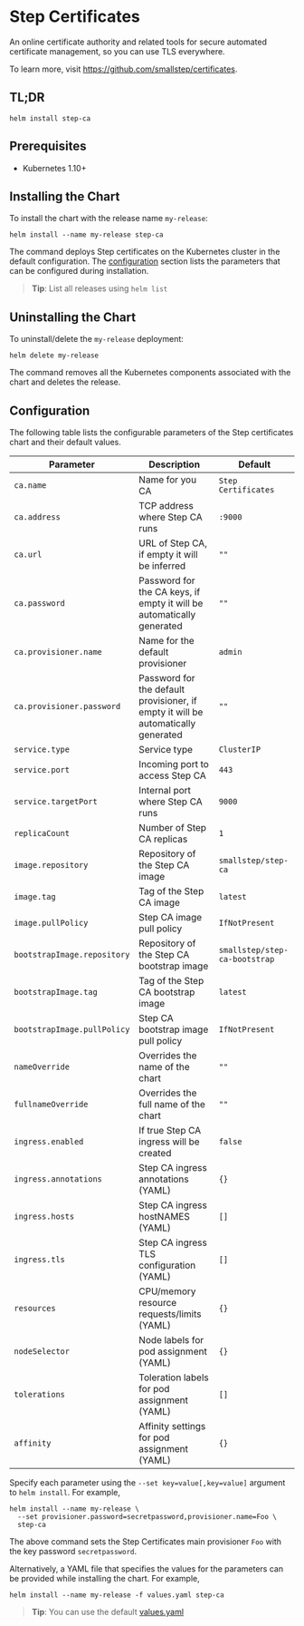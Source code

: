 # Step Certificates

An online certificate authority and related tools for secure automated
certificate management, so you can use TLS everywhere.

To learn more, visit https://github.com/smallstep/certificates.

## TL;DR

```console
helm install step-ca
```

## Prerequisites

- Kubernetes 1.10+

## Installing the Chart

To install the chart with the release name `my-release`:

```console
helm install --name my-release step-ca
```

The command deploys Step certificates on the Kubernetes cluster in the default
configuration. The [configuration](#configuration) section lists the parameters
that can be configured during installation.

> **Tip**: List all releases using `helm list`

## Uninstalling the Chart

To uninstall/delete the `my-release` deployment:

```console
helm delete my-release
```

The command removes all the Kubernetes components associated with the chart and
deletes the release.

## Configuration

The following table lists the configurable parameters of the Step certificates
chart and their default values.

| Parameter                   | Description                                                                       | Default                       |
|-----------------------------|-----------------------------------------------------------------------------------|-------------------------------|
| `ca.name`                   | Name for you CA                                                                   | `Step Certificates`           |
| `ca.address`                | TCP address where Step CA runs                                                    | `:9000`                       |
| `ca.url`                    | URL of Step CA, if empty it will be inferred                                      | `""`                          |
| `ca.password`               | Password for the CA keys, if empty it will be automatically generated             | `""`                          |
| `ca.provisioner.name`       | Name for the default provisioner                                                  | `admin`                       |
| `ca.provisioner.password`   | Password for the default provisioner, if empty it will be automatically generated | `""`                          |
| `service.type`              | Service type                                                                      | `ClusterIP`                   |
| `service.port`              | Incoming port to access Step CA                                                   | `443`                         |
| `service.targetPort`        | Internal port where Step CA runs                                                  | `9000`                        |
| `replicaCount`              | Number of Step CA replicas                                                        | `1`                           |
| `image.repository`          | Repository of the Step CA image                                                   | `smallstep/step-ca`           |
| `image.tag`                 | Tag of the Step CA image                                                          | `latest`                      |
| `image.pullPolicy`          | Step CA image pull policy                                                         | `IfNotPresent`                |
| `bootstrapImage.repository` | Repository of the Step CA bootstrap image                                         | `smallstep/step-ca-bootstrap` |
| `bootstrapImage.tag`        | Tag of the Step CA bootstrap image                                                | `latest`                      |
| `bootstrapImage.pullPolicy` | Step CA bootstrap image pull policy                                               | `IfNotPresent`                |
| `nameOverride`              | Overrides the name of the chart                                                   | `""`                          |
| `fullnameOverride`          | Overrides the full name of the chart                                              | `""`                          |
| `ingress.enabled`           | If true Step CA ingress will be created                                           | `false`                       |
| `ingress.annotations`       | Step CA ingress annotations (YAML)                                                | `{}`                          |
| `ingress.hosts`             | Step CA ingress hostNAMES (YAML)                                                  | `[]`                          |
| `ingress.tls`               | Step CA ingress TLS configuration (YAML)                                          | `[]`                          |
| `resources`                 | CPU/memory resource requests/limits (YAML)                                        | `{}`                          |
| `nodeSelector`              | Node labels for pod assignment (YAML)                                             | `{}`                          |
| `tolerations`               | Toleration labels for pod assignment (YAML)                                       | `[]`                          |
| `affinity`                  | Affinity settings for pod assignment (YAML)                                       | `{}`                          |

Specify each parameter using the `--set key=value[,key=value]` argument to `helm
install`. For example,

```console
helm install --name my-release \
  --set provisioner.password=secretpassword,provisioner.name=Foo \
  step-ca
```

The above command sets the Step Certificates main provisioner `Foo` with the key
password `secretpassword`.

Alternatively, a YAML file that specifies the values for the parameters can be
provided while installing the chart. For example,

```console
helm install --name my-release -f values.yaml step-ca
```

> **Tip**: You can use the default [values.yaml](values.yaml)
